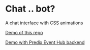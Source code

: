 # Chat .. bot?

A chat interface with CSS animations

[Demo of this repo](https://edfungus.github.io/chat/)

[Demo with Predix Event Hub backend](https://event-hub-chat.run.aws-usw02-pr.ice.predix.io/)
